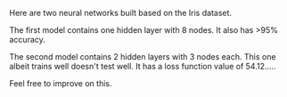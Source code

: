  Here are two neural networks built based on the Iris dataset. 
 
 The first model contains one hidden layer with 8 nodes.
 It also has >95% accuracy.
 
 The second model contains 2 hidden layers with 3 nodes each.
 This one albeit trains well doesn't test well. It has a loss function value of 54.12.....
 
 Feel free to improve on this.
 
 
 
 
